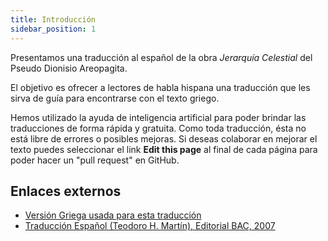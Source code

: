 ```yaml
---
title: Introducción
sidebar_position: 1
---
```


Presentamos una traducción al español de la obra _Jerarquía Celestial_ del Pseudo Dionisio Areopagita.

El objetivo es ofrecer a lectores de habla hispana una traducción que les sirva de guía para encontrarse con el texto griego.

Hemos utilizado la ayuda de inteligencia artificial para poder brindar las traducciones de forma rápida y gratuita. Como toda traducción, ésta no está libre de errores o posibles mejoras. Si deseas colaborar en mejorar el texto puedes seleccionar el link **Edit this page** al final de cada página para poder hacer un "pull request" en GitHub.

## Enlaces externos
- [Versión Griega usada para esta traducción](https://www.documentacatholicaomnia.eu/02g/0531-0533,_Dionysius_Areopagita,_De_caelesti_hierarchia,_MGR.pdf)
- [Traducción Español (Teodoro H. Martín), Editorial BAC, 2007](https://ia800203.us.archive.org/6/items/PseudoDionisioAreopagitaObrasCompletas/Pseudo%20Dionisio%20Areopagita%20Obras%20completas.pdf)

